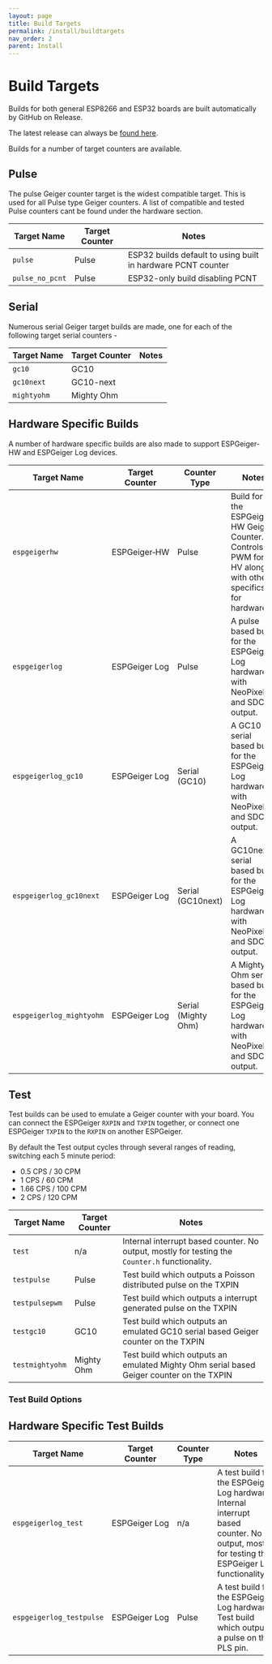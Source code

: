```yaml
---
layout: page
title: Build Targets
permalink: /install/buildtargets
nav_order: 2
parent: Install
---
```


# Build Targets

Builds for both general ESP8266 and ESP32 boards are built automatically by GitHub on Release.

The latest release can always be [found here](https://github.com/steadramon/ESPGeiger/releases/latest).

Builds for a number of target counters are available.

## Pulse

The pulse Geiger counter target is the widest compatible target. This is used for all Pulse type Geiger counters. A list of compatible and tested Pulse counters cant be found under the hardware section.

| Target Name | Target Counter | Notes |
|---|---|---|
`pulse` | Pulse | ESP32 builds default to using built in hardware PCNT counter
`pulse_no_pcnt` | Pulse | ESP32-only build disabling PCNT

## Serial

Numerous serial Geiger target builds are made, one for each of the following target serial counters -

| Target Name | Target Counter | Notes |
|---|---|---|
`gc10` | GC10 | 
`gc10next` | GC10-next | 
`mightyohm` | Mighty Ohm |

## Hardware Specific Builds

A number of hardware specific builds are also made to support ESPGeiger-HW and ESPGeiger Log devices.

| Target Name | Target Counter | Counter Type | Notes |
|---|---|---|---|
`espgeigerhw` | ESPGeiger‑HW | Pulse | Build for the ESPGeiger-HW Geiger Counter. Controls PWM for HV along with other specifics for hardware.
`espgeigerlog` | ESPGeiger Log | Pulse | A pulse based build for the ESPGeiger Log hardware with NeoPixel and SDCard output.
`espgeigerlog_gc10` | ESPGeiger Log | Serial (GC10) | A GC10 serial based build for the ESPGeiger Log hardware with NeoPixel and SDCard output.
`espgeigerlog_gc10next` | ESPGeiger Log | Serial (GC10next) | A GC10next serial based build for the ESPGeiger Log hardware with NeoPixel and SDCard output.
`espgeigerlog_mightyohm` | ESPGeiger Log | Serial (Mighty Ohm) | A Mighty Ohm serial based build for the ESPGeiger Log hardware with NeoPixel and SDCard output.

## Test

Test builds can be used to emulate a Geiger counter with your board. You can connect the ESPGeiger `RXPIN` and `TXPIN` together, or connect one ESPGeiger `TXPIN` to the `RXPIN` on another ESPGeiger.

By default the Test output cycles through several ranges of reading, switching each 5 minute period:

- 0.5 CPS / 30 CPM
- 1 CPS / 60 CPM
- 1.66 CPS / 100 CPM
- 2 CPS / 120 CPM

| Target Name | Target Counter | Notes |
|---|---|---|
`test` | n/a | Internal interrupt based counter. No output, mostly for testing the `Counter.h` functionality.
`testpulse` | Pulse | Test build which outputs a Poisson distributed pulse on the TXPIN
`testpulsepwm` | Pulse | Test build which outputs a interrupt generated pulse on the TXPIN
`testgc10` | GC10 | Test build which outputs an emulated GC10 serial based Geiger counter on the TXPIN
`testmightyohm` | Mighty Ohm | Test build which outputs an emulated Mighty Ohm serial based Geiger counter on the TXPIN

### Test Build Options

## Hardware Specific Test Builds

| Target Name | Target Counter | Counter Type | Notes |
|---|---|---|---|
`espgeigerlog_test` | ESPGeiger Log | n/a | A test build for the ESPGeiger Log hardware. Internal interrupt based counter. No output, mostly for testing the ESPGeiger Log functionality.
`espgeigerlog_testpulse` | ESPGeiger Log | Pulse | A test build for the ESPGeiger Log hardware. Test build which outputs a pulse on the PLS pin.